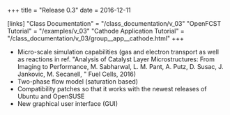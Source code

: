 +++
title = "Release 0.3"
date = 2016-12-11

[links]
    "Class Documentation" = "/class_documentation/v_03"
    "OpenFCST Tutorial" = "/examples/v_03"
    "Cathode Application Tutorial" = "/class_documentation/v_03/group__app__cathode.html"
+++
* Micro-scale simulation capabilities (gas and electron transport as well as reactions in ref. "Analysis of Catalyst Layer Microstructures: From Imaging to Performance, M. Sabharwal, L. M. Pant, A. Putz, D. Susac, J. Jankovic, M. Secanell, " Fuel Cells, 2016)
* Two-phase flow model (saturation based)
* Compatibility patches so that it works with the newest releases of Ubuntu and OpenSUSE
* New graphical user interface (GUI)
